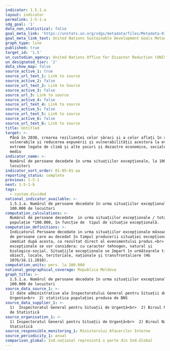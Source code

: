 ```yaml
---
indicator: 1.5.1.a
layout: indicator
permalink: 1-5-1-a
sdg_goal: '1'
data_non_statistical: false
goal_meta_link: 'https://unstats.un.org/sdgs/metadata/files/Metadata-01-05-01.pdf '
goal_meta_link_text: United Nations Sustainable Development Goals Metadata (PDF 224 KB)
graph_type: line
published: true
target_id: '1.5'
un_custodian_agency: United Nations Office for Disaster Reduction (UNISDR)
un_designated_tier: '2'
data_show_map: false
source_active_1: true
source_url_text_1: Link to source
source_active_2: false
source_url_text_2: Link to Source
source_active_3: false
source_url_3: Link to source
source_active_4: false
source_url_text_4: Link to source
source_active_5: false
source_url_text_5: Link to source
source_active_6: false
source_url_text_6: Link to source
title: Untitled
target: >-
  Până în 2030, crearea rezilienței celor săraci și a celor aflați în situații
  vulnerabile și reducerea expunerii și vulnerabilității acestora la evenimente
  extreme legate de climă și alte șocuri și dezastre economice, sociale și de
  mediu
indicator_name: >-
  Numărul de persoane decedate în urma situațiilor excepționale, la 100000 de
  locuitori
indicator_sort_order: 01-05-01-aa
reporting_status: complete
previous: 1-5-1
next: 1-5-1-b
tags:
  - custom.divided
national_indicator_available: >-
  1.5.1.a. Numărul de persoane decedate în urma situațiilor excepționale, la
  100.000 de locuitori
computation_calculations: >-
  Numărul de persoane decedate  in urma situațiilor excepționale / total
  populație *100.000, în funcție de  tipul de situație excepțională.
computation_definitions: >-
  Indicatorul Persoane decedate in urma situațiilor excepționale măsoară numărul
  de persoane care au decedat în timpul producerii situației excepționale sau
  imediat după acesta, ca rezultat direct al evenimentului produs.<br>  Situații
  excepționale se vor considera: cu caracter tehnogen, natural și
  biologico-social. Situațiile excepționale se împart în următoarele tipuri: de
  obiect, locale, teritoriale, naționale și transfrontaliere (HG
  1076/16.11.2010).
computation_units: pers. la 100.000
national_geographical_coverage: Republica Moldova
graph_title: >-
  1.5.1.a. Numărul de persoane decedate în urma situațiilor excepționale, la
  100.000 de locuitori
source_data_source_1: >-
  1) date administrative ale Inspectoratului General pentru Situații de
  Urgenta<br>  2) statistica populației produsa de BNS
source_data_supplier_1: >-
  1)  Inspectoratul General pentru Situații de Urgență<br>  2) Biroul Național
  de Statistică
source_organisation_1: >-
  1) Inspectoratul General pentru Situații de Urgență<br>  2) Biroul Național de
  Statistică
source_responsible_monitoring_1: Ministerului Afacerilor Interne
source_periodicity_1: anual
comparison_global: Ind.național reprezintă o parte din Ind.Global
---
```

